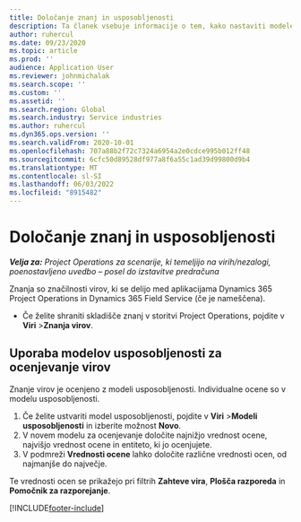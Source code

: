 ```yaml
---
title: Določanje znanj in usposobljenosti
description: Ta članek vsebuje informacije o tem, kako nastaviti modele usposobljenosti za ocenjevanje virov.
author: ruhercul
ms.date: 09/23/2020
ms.topic: article
ms.prod: ''
audience: Application User
ms.reviewer: johnmichalak
ms.search.scope: ''
ms.custom: ''
ms.assetid: ''
ms.search.region: Global
ms.search.industry: Service industries
ms.author: ruhercul
ms.dyn365.ops.version: ''
ms.search.validFrom: 2020-10-01
ms.openlocfilehash: 707a88b2f72c7324a6954a2e0cdce995b012ff48
ms.sourcegitcommit: 6cfc50d89528df977a8f6a55c1ad39d99800d9b4
ms.translationtype: MT
ms.contentlocale: sl-SI
ms.lasthandoff: 06/03/2022
ms.locfileid: "8915482"
---
```

# <a name="define-skills-and-proficiencies"></a>Določanje znanj in usposobljenosti

_**Velja za:** Project Operations za scenarije, ki temeljijo na virih/nezalogi, poenostavljeno uvedbo – posel do izstavitve predračuna_

Znanja so značilnosti virov, ki se delijo med aplikacijama Dynamics 365 Project Operations in Dynamics 365 Field Service (če je nameščena). 

- Če želite shraniti skladišče znanj v storitvi Project Operations, pojdite v **Viri** \>**Znanja virov**. 

## <a name="use-proficiency-models-to-rate-resources"></a>Uporaba modelov usposobljenosti za ocenjevanje virov

Znanje virov je ocenjeno z modeli usposobljenosti. Individualne ocene so v modelu usposobljenosti. 

1. Če želite ustvariti model usposobljenosti, pojdite v **Viri** \>**Modeli usposobljenosti** in izberite možnost **Novo**.
2. V novem modelu za ocenjevanje določite najnižjo vrednost ocene, najvišjo vrednost ocene in entiteto, ki jo ocenjujete.
3. V podmreži **Vrednosti ocene** lahko določite različne vrednosti ocen, od najmanjše do največje.


Te vrednosti ocen se prikažejo pri filtrih **Zahteve vira**, **Plošča razporeda** in **Pomočnik za razporejanje**.


[!INCLUDE[footer-include](../includes/footer-banner.md)]